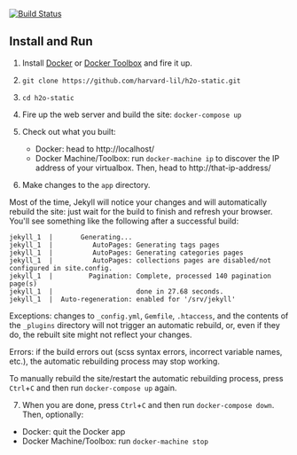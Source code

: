 [![Build Status](https://circleci.com/gh/harvard-lil/h2o-static.svg?style=svg)](https://circleci.com/gh/harvard-lil/h2o-static)


Install and Run
---------------

1. Install [Docker](https://docs.docker.com/installation/) or [Docker Toolbox](https://www.docker.com/products/docker-toolbox) and fire it up.

2. `git clone https://github.com/harvard-lil/h2o-static.git`

3. `cd h2o-static`

4. Fire up the web server and build the site: `docker-compose up`

5. Check out what you built:
   -  Docker: head to http://localhost/
   -  Docker Machine/Toolbox: run `docker-machine ip` to discover the IP address of your virtualbox. Then, head to http://that-ip-address/

6. Make changes to the `app` directory.

  Most of the time, Jekyll will notice your changes and will automatically rebuild the site: just wait for the build to finish and refresh your browser. You'll see something like the following after a successful build:
  ```
  jekyll_1  |       Generating...
  jekyll_1  |          AutoPages: Generating tags pages
  jekyll_1  |          AutoPages: Generating categories pages
  jekyll_1  |          AutoPages: collections pages are disabled/not configured in site.config.
  jekyll_1  |         Pagination: Complete, processed 140 pagination page(s)
  jekyll_1  |                     done in 27.68 seconds.
  jekyll_1  |  Auto-regeneration: enabled for '/srv/jekyll'
  ```

  Exceptions: changes to `_config.yml`, `Gemfile`, `.htaccess`, and the contents of the `_plugins` directory will not trigger an automatic rebuild, or, even if they do, the rebuilt site might not reflect your changes.

  Errors: if the build errors out (scss syntax errors, incorrect variable names, etc.), the automatic rebuilding process may stop working.

  To manually rebuild the site/restart the automatic rebuilding process, press `Ctrl`+`C` and then run `docker-compose up` again.


7. When you are done, press `Ctrl`+`C` and then run `docker-compose down`. Then, optionally:
  - Docker: quit the Docker app
  - Docker Machine/Toolbox: run `docker-machine stop`
